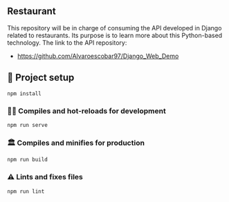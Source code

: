 ## Restaurant

This repository will be in charge of consuming the API developed in Django related to restaurants. Its purpose is to learn more about this Python-based technology. The link to the API repository:

* https://github.com/Alvaroescobar97/Django_Web_Demo

## 👷 Project setup
```
npm install
```

### 👨‍💻 Compiles and hot-reloads for development
```
npm run serve
```

### 🏛️ Compiles and minifies for production
```
npm run build
```

### ⚠️ Lints and fixes files
```
npm run lint
```
